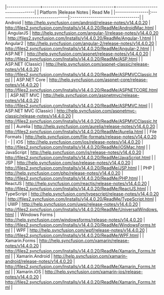 |-----------------+------------------------------------+------------------------------------|
|   Platform      |Release Notes                       | Read Me                            |
|-----------------|:-----------------------------------|:-----------------------------------|
| Android                      | <http://help.syncfusion.com/android/release-notes/v14.4.0.20>                          | <http://files2.syncfusion.com/Installs/v14.4.0.20/ReadMe/AndroidMac.html>        |
| AngularJS                    | <http://help.syncfusion.com/angular-1/release-notes/v14.4.0.20>                        | <http://files2.syncfusion.com/Installs/v14.4.0.20/ReadMe/Angular-1.html> |
| Angular2                 	   | <http://help.syncfusion.com/angular-2/release-notes/v14.4.0.20>                        | <http://files2.syncfusion.com/Installs/v14.4.0.20/ReadMe/Angular-2.html> |
| ASP.NET                      | <http://help.syncfusion.com/aspnet/release-notes/v14.4.0.20>                           | <http://files2.syncfusion.com/Installs/v14.4.0.20/ReadMe/ASP.html>               |
| ASP.NET (Classic)            | <http://help.syncfusion.com/aspnet-classic/release-notes/v14.4.0.20>                   | <http://files2.syncfusion.com/Installs/v14.4.0.20/ReadMe/ASPMVCClassic.html>     |
| ASP.NET Core	               | <http://help.syncfusion.com/aspnet-core/release-notes/v14.4.0.20>                      | <http://files2.syncfusion.com/Installs/v14.4.0.20/ReadMe/ASPNETCORE.html>     |
| ASP.NET MVC                  | <http://help.syncfusion.com/aspnetmvc/release-notes/v14.4.0.20>                        | <http://files2.syncfusion.com/Installs/v14.4.0.20/ReadMe/ASPMVC.html>            |
| ASP.NET MVC (Classic)        | <http://help.syncfusion.com/aspnetmvc-classic/release-notes/v14.4.0.20>                | <http://files2.syncfusion.com/Installs/v14.4.0.20/ReadMe/ASPMVCClassic.html>     |
| Aurelia                      | <http://help.syncfusion.com/aurelia/release-notes/v14.4.0.20>                        | <http://files2.syncfusion.com/Installs/v14.4.0.20/ReadMe/Aurelia.html> |
| File Formats                 | <http://help.syncfusion.com/file-formats/release-notes/v14.4.0.20>                     | -                                                                                |
| iOS                          | <http://help.syncfusion.com/ios/release-notes/v14.4.0.20>                              | <http://files2.syncfusion.com/Installs/v14.4.0.20/ReadMe/iOSMac.html>            |
| JavaScript                   | <http://help.syncfusion.com/js/release-notes/v14.4.0.20>                               | <http://files2.syncfusion.com/Installs/v14.4.0.20/ReadMe/JavaScript.html>        |
| JSP                   	   | <http://help.syncfusion.com/jsp/release-notes/v14.4.0.20>                               | <http://files2.syncfusion.com/Installs/v14.4.0.20/ReadMe/JSP.html>        |
| PHP                  		   | <http://help.syncfusion.com/php/release-notes/v14.4.0.20>                              | <http://files2.syncfusion.com/Installs/v14.4.0.20/ReadMe/PHP.html> |
| ReactJS                  	   | <http://help.syncfusion.com/reactjs/release-notes/v14.4.0.20>                      | <http://files2.syncfusion.com/Installs/v14.4.0.20/ReadMe/ReactJS.html> | 
| TypeScript                   | <http://help.syncfusion.com/typescript/release-notes/v14.4.0.20>                       | <http://files2.syncfusion.com/Installs/v14.4.0.20/ReadMe/TypeScript.html> |
| UWP                          | <http://help.syncfusion.com/uwp/release-notes/v14.4.0.20>                              | <http://files2.syncfusion.com/Installs/v14.4.0.20/ReadMe/UniversalWindows.html>  |
| Windows Forms                | <http://help.syncfusion.com/windowsforms/release-notes/v14.4.0.20>                     | <http://files2.syncfusion.com/Installs/v14.4.0.20/ReadMe/WindowsForms.html>      |
| WPF                          | <http://help.syncfusion.com/wpf/release-notes/v14.4.0.20>                              | <http://files2.syncfusion.com/Installs/v14.4.0.20/ReadMe/WPF.html>               |
| Xamarin.Forms                | <http://help.syncfusion.com/xamarin/release-notes/v14.4.0.20>                          | <http://files2.syncfusion.com/Installs/v14.4.0.20/ReadMe/Xamarin_Forms.html>     |
| Xamarin.Android              | <http://help.syncfusion.com/xamarin-android/release-notes/v14.4.0.20>                  | <http://files2.syncfusion.com/Installs/v14.4.0.20/ReadMe/Xamarin_Forms.html>     |
| Xamarin.iOS                  | <http://help.syncfusion.com/xamarin-ios/release-notes/v14.4.0.20>                      | <http://files2.syncfusion.com/Installs/v14.4.0.20/ReadMe/Xamarin_Forms.html>     |
